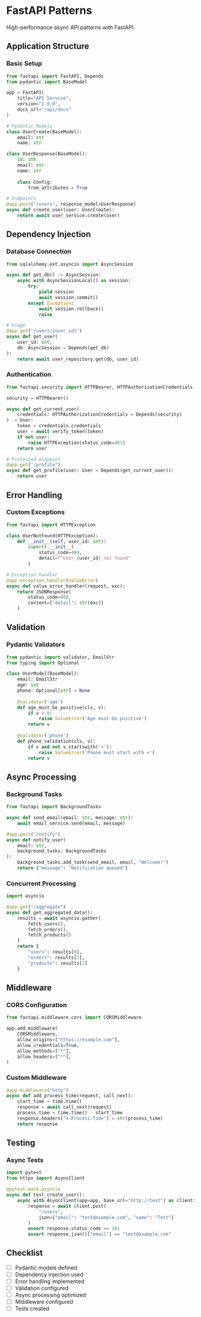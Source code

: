 # FastAPI Patterns

High-performance async API patterns with FastAPI.

## Application Structure

### Basic Setup
```python
from fastapi import FastAPI, Depends
from pydantic import BaseModel

app = FastAPI(
    title="API Service",
    version="1.0.0",
    docs_url="/api/docs"
)

# Pydantic Models
class UserCreate(BaseModel):
    email: str
    name: str

class UserResponse(BaseModel):
    id: int
    email: str
    name: str
    
    class Config:
        from_attributes = True

# Endpoints
@app.post("/users", response_model=UserResponse)
async def create_user(user: UserCreate):
    return await user_service.create(user)
```

## Dependency Injection

### Database Connection
```python
from sqlalchemy.ext.asyncio import AsyncSession

async def get_db() -> AsyncSession:
    async with AsyncSessionLocal() as session:
        try:
            yield session
            await session.commit()
        except Exception:
            await session.rollback()
            raise

# Usage
@app.get("/users/{user_id}")
async def get_user(
    user_id: int,
    db: AsyncSession = Depends(get_db)
):
    return await user_repository.get(db, user_id)
```

### Authentication
```python
from fastapi.security import HTTPBearer, HTTPAuthorizationCredentials

security = HTTPBearer()

async def get_current_user(
    credentials: HTTPAuthorizationCredentials = Depends(security)
) -> User:
    token = credentials.credentials
    user = await verify_token(token)
    if not user:
        raise HTTPException(status_code=401)
    return user

# Protected endpoint
@app.get("/profile")
async def get_profile(user: User = Depends(get_current_user)):
    return user
```

## Error Handling

### Custom Exceptions
```python
from fastapi import HTTPException

class UserNotFound(HTTPException):
    def __init__(self, user_id: int):
        super().__init__(
            status_code=404,
            detail=f"User {user_id} not found"
        )

# Exception handler
@app.exception_handler(ValueError)
async def value_error_handler(request, exc):
    return JSONResponse(
        status_code=400,
        content={"detail": str(exc)}
    )
```

## Validation

### Pydantic Validators
```python
from pydantic import validator, EmailStr
from typing import Optional

class UserModel(BaseModel):
    email: EmailStr
    age: int
    phone: Optional[str] = None
    
    @validator('age')
    def age_must_be_positive(cls, v):
        if v < 0:
            raise ValueError('Age must be positive')
        return v
    
    @validator('phone')
    def phone_validation(cls, v):
        if v and not v.startswith('+'):
            raise ValueError('Phone must start with +')
        return v
```

## Async Processing

### Background Tasks
```python
from fastapi import BackgroundTasks

async def send_email(email: str, message: str):
    await email_service.send(email, message)

@app.post("/notify")
async def notify_user(
    email: str,
    background_tasks: BackgroundTasks
):
    background_tasks.add_task(send_email, email, "Welcome!")
    return {"message": "Notification queued"}
```

### Concurrent Processing
```python
import asyncio

@app.get("/aggregate")
async def get_aggregated_data():
    results = await asyncio.gather(
        fetch_users(),
        fetch_orders(),
        fetch_products()
    )
    return {
        "users": results[0],
        "orders": results[1],
        "products": results[2]
    }
```

## Middleware

### CORS Configuration
```python
from fastapi.middleware.cors import CORSMiddleware

app.add_middleware(
    CORSMiddleware,
    allow_origins=["https://example.com"],
    allow_credentials=True,
    allow_methods=["*"],
    allow_headers=["*"],
)
```

### Custom Middleware
```python
@app.middleware("http")
async def add_process_time(request, call_next):
    start_time = time.time()
    response = await call_next(request)
    process_time = time.time() - start_time
    response.headers["X-Process-Time"] = str(process_time)
    return response
```

## Testing

### Async Tests
```python
import pytest
from httpx import AsyncClient

@pytest.mark.asyncio
async def test_create_user():
    async with AsyncClient(app=app, base_url="http://test") as client:
        response = await client.post(
            "/users",
            json={"email": "test@example.com", "name": "Test"}
        )
        assert response.status_code == 201
        assert response.json()["email"] == "test@example.com"
```

## Checklist
- [ ] Pydantic models defined
- [ ] Dependency injection used
- [ ] Error handling implemented
- [ ] Validation configured
- [ ] Async processing optimized
- [ ] Middleware configured
- [ ] Tests created